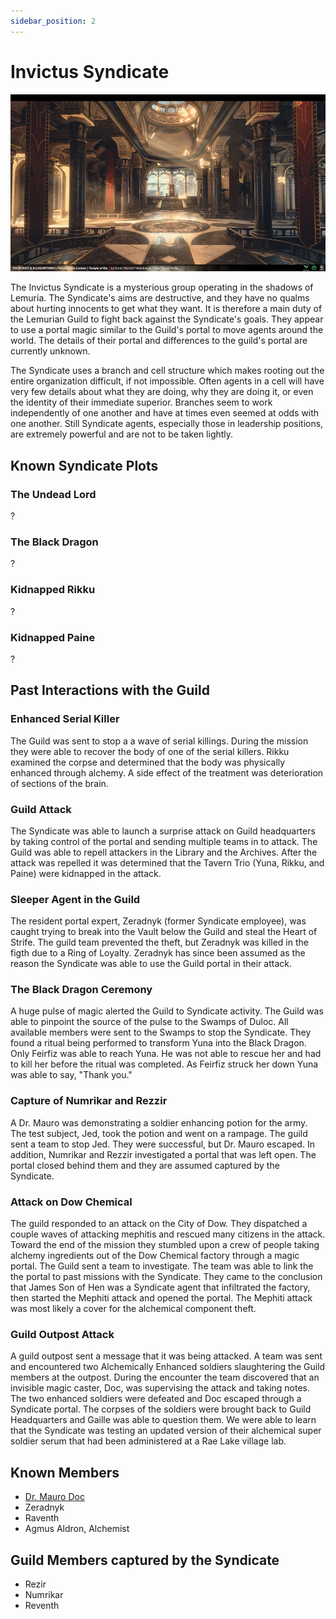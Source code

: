 ```yaml
---
sidebar_position: 2
---
```


# Invictus Syndicate

![syndicate](/img/archives/syndicate.png)

The Invictus Syndicate is a mysterious group operating in the shadows of Lemuria. The Syndicate's aims are destructive, and they have no qualms about hurting innocents to get what they want. It is therefore a main duty of the Lemurian Guild to fight back against the Syndicate's goals. They appear to use a portal magic similar to the Guild's portal to move agents around the world. The details of their portal and differences to the guild's portal are currently unknown.

The Syndicate uses a branch and cell structure which makes rooting out the entire organization difficult, if not impossible. Often agents in a cell will have very few details about what they are doing, why they are doing it, or even the identity of their immediate superior. Branches seem to work independently of one another and have at times even seemed at odds with one another. Still Syndicate agents, especially those in leadership positions, are extremely powerful and are not to be taken lightly.

## Known Syndicate Plots

### The Undead Lord

?

### The Black Dragon

?

### Kidnapped Rikku

?

### Kidnapped Paine

?

## Past Interactions with the Guild

### Enhanced Serial Killer

The Guild was sent to stop a a wave of serial killings. During the mission they were able to recover the body of one of the serial killers. Rikku examined the corpse and determined that the body was physically enhanced through alchemy. A side effect of the treatment was deterioration of sections of the brain.

### Guild Attack

The Syndicate was able to launch a surprise attack on Guild headquarters by taking control of the portal and sending multiple teams in to attack. The Guild was able to repell attackers in the Library and the Archives. After the attack was repelled it was determined that the Tavern Trio (Yuna, Rikku, and Paine) were kidnapped in the attack.

### Sleeper Agent in the Guild

The resident portal expert, Zeradnyk (former Syndicate employee), was caught trying to break into the Vault below the Guild and steal the Heart of Strife. The guild team prevented the theft, but Zeradnyk was killed in the figth due to a Ring of Loyalty. Zeradnyk has since been assumed as the reason the Syndicate was able to use the Guild portal in their attack.

### The Black Dragon Ceremony

A huge pulse of magic alerted the Guild to Syndicate activity. The Guild was able to pinpoint the source of the pulse to the Swamps of Duloc. All available members were sent to the Swamps to stop the Syndicate. They found a ritual being performed to transform Yuna into the Black Dragon. Only Feirfiz was able to reach Yuna. He was not able to rescue her and had to kill her before the ritual was completed. As Feirfiz struck her down Yuna was able to say, "Thank you."

### Capture of Numrikar and Rezzir

A Dr. Mauro was demonstrating a soldier enhancing potion for the army. The test subject, Jed, took the potion and went on a rampage. The guild sent a team to stop Jed. They were successful, but Dr. Mauro escaped. In addition, Numrikar and Rezzir investigated a portal that was left open. The portal closed behind them and they are assumed captured by the Syndicate.

### Attack on Dow Chemical

The guild responded to an attack on the City of Dow. They dispatched a couple waves of attacking mephitis and rescued many citizens in the attack. Toward the end of the mission they stumbled upon a crew of people taking alchemy ingredients out of the Dow Chemical factory through a magic portal. The Guild sent a team to investigate. The team was able to link the the portal to past missions with the Syndicate. They came to the conclusion that James Son of Hen was a Syndicate agent that infiltrated the factory, then started the Mephiti attack and opened the portal. The Mephiti attack was most likely a cover for the alchemical component theft.

### Guild Outpost Attack

A guild outpost sent a message that it was being attacked. A team was sent and encountered two Alchemically Enhanced soldiers slaughtering the Guild members at the outpost. During the encounter the team discovered that an invisible magic caster, Doc, was supervising the attack and taking notes. The two enhanced soldiers were defeated and Doc escaped through a Syndicate portal. The corpses of the soldiers were brought back to Guild Headquarters and Gaille was able to question them. We were able to learn that the Syndicate was testing an updated version of their alchemical super soldier serum that had been administered at a Rae Lake village lab.

## Known Members

- [Dr. Mauro Doc](https:../npcs/Snorkles.md) 
- Zeradnyk
- Raventh
- Agmus Aldron, Alchemist

## Guild Members captured by the Syndicate

- Rezir
- Numrikar
- Reventh


